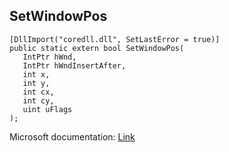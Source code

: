 ## SetWindowPos

```
[DllImport("coredll.dll", SetLastError = true)]
public static extern bool SetWindowPos(
   IntPtr hWnd,
   IntPtr hWndInsertAfter,
   int x,
   int y,
   int cx,
   int cy,
   uint uFlags
);
```

Microsoft documentation: [Link](https://docs.microsoft.com/en-us/windows/win32/api/winuser/nf-winuser-setwindowpos)
